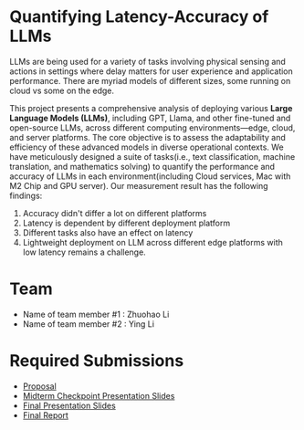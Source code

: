 # Quantifying Latency-Accuracy of LLMs

LLMs are being used for a variety of tasks involving physical sensing and actions in settings where delay matters for user experience and application performance. There are myriad models of different sizes, some running on cloud vs some on the edge.

This project presents a comprehensive analysis of deploying various **Large Language Models (LLMs)**, including GPT, Llama, and other fine-tuned and open-source LLMs, across different computing environments—edge, cloud, and server platforms. The core objective is to assess the adaptability and efficiency of these advanced models in diverse operational contexts. We have meticulously designed a suite of tasks(i.e., text classification, machine translation, and mathematics solving) to quantify the performance and accuracy of LLMs in each environment(including Cloud services, Mac with M2 Chip and GPU server). Our measurement result has the following findings:

1. Accuracy didn't differ a lot on different platforms
2. Latency is dependent by different deployment platform
3. Different tasks also have an effect on latency
4. Lightweight deployment on LLM across different edge platforms with low latency remains a challenge.

# Team

* Name of team member \#1 : Zhuohao Li
* Name of team member \#2 : Ying Li

# Required Submissions

* [Proposal](proposal)
* [Midterm Checkpoint Presentation Slides](https://bu9gy.github.io/midterm_slides.pdf)
* [Final Presentation Slides](https://bu9gy.github.io/final_slides.pdf)
* [Final Report](report)
